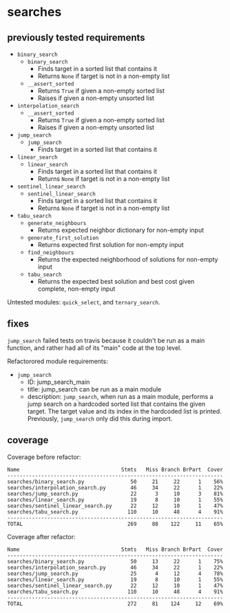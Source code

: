 # searches

## previously tested requirements
- `binary_search`
  * `binary_search`
    - Finds target in a sorted list that contains it
    - Returns `None` if target is not in a non-empty list
  * `__assert_sorted`
    - Returns `True` if given a non-empty sorted list
    - Raises if given a non-empty unsorted list
- `interpolation_search`
  * `__assert_sorted`
    - Returns `True` if given a non-empty sorted list
    - Raises if given a non-empty unsorted list
- `jump_search`
  * `jump_search`
    - Finds target in a sorted list that contains it
- `linear_search`
  * `linear_search`
    - Finds target in a sorted list that contains it
    - Returns `None` if target is not in a non-empty list
- `sentinel_linear_search`
  * `sentinel_linear_search`
    - Finds target in a sorted list that contains it
    - Returns `None` if target is not in a non-empty list
- `tabu_search`
  * `generate_neighbours`
    - Returns expected neighbor dictionary for non-empty input
  * `generate_first_solution`
    - Returns expected first solution for non-empty input
  * `find_neighbours`
    - Returns the expected neighborhood of solutions for non-empty input
  * `tabu_search`
    - Returns the expected best solution and best cost given complete, non-empty input

Untested modules: `quick_select`, and `ternary_search`.


## fixes

`jump_search` failed tests on travis because it couldn't be run as a main function, and rather had all of its "main" code at the top level.

Refactorored module requirements:
- `jump_search`
  * ID: jump_search_main
  * title: jump_search can be run as a main module
  * description: `jump_search`, when run as a main module, performs a jump search on a hardcoded sorted list that contains the given target. The target value and its index in the hardcoded list is printed. Previously, `jump_search` only did this during import.


## coverage

Coverage before refactor:
```
Name                                 Stmts   Miss Branch BrPart  Cover
----------------------------------------------------------------------
searches/binary_search.py               50     21     22      1    56%
searches/interpolation_search.py        46     34     22      1    22%
searches/jump_search.py                 22      3     10      3    81%
searches/linear_search.py               19      8     10      1    55%
searches/sentinel_linear_search.py      22     12     10      1    47%
searches/tabu_search.py                110     10     48      4    91%
----------------------------------------------------------------------
TOTAL                                  269     88    122     11    65%
```

Coverage after refactor:
```
Name                                 Stmts   Miss Branch BrPart  Cover
----------------------------------------------------------------------
searches/binary_search.py               50     13     22      1    75%
searches/interpolation_search.py        46     34     22      1    22%
searches/jump_search.py                 25      4     12      4    78%
searches/linear_search.py               19      8     10      1    55%
searches/sentinel_linear_search.py      22     12     10      1    47%
searches/tabu_search.py                110     10     48      4    91%
----------------------------------------------------------------------
TOTAL                                  272     81    124     12    69%
```
